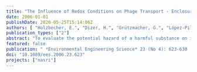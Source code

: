 ```yaml
---
title: "The Influence of Redox Conditions on Phage Transport - Enclosure Experiments and Modeling"
date: 2006-01-01
publishDate: 2020-05-25T15:14:06Z
authors: [ "Holzbecher, E.", "Dizer, H.", "Grützmacher, G.", "López-Pila, J. M.", "Nützmann, G." ]
publication_types: ["2"]
abstract: "To evaluate the potential hazard of a harmful substance on its pathway from a source to a sensitive site, it is important to know if degradation or reversible sorption is the dominant process. While, in case of degradation, mass is removed from the system, in the case of reversible sorption the transport is only retarded. A mathematical analytical concept is outlined, which can be applied to evaluate data from field experiments, from technical and semitechnical facilities and from the laboratory. The concept is exemplified on a series of enclosure experiments performed with phages within a project investigating processes during bank filtration. Results show that parameters are not constant in the experiments and indicate a significant influence of redox conditions on both retardation and deactivation rates. On the other hand, an influence of the clogging layer could not be detected."
featured: false
publication: " *Environmental Engineering Science* 23 (No 4): 623-630 [10.1089/ees.2006.23.623](https://doi.org/10.1089/ees.2006.23.623)"
doi: "10.1089/ees.2006.23.623"
projects: ["nasri"]
---
```


